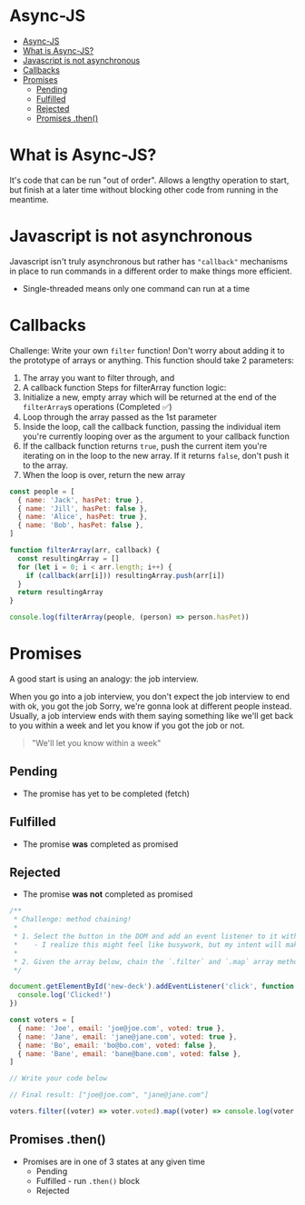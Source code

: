 # Async-JS

- [Async-JS](#async-js)
- [What is Async-JS?](#what-is-async-js)
- [Javascript is not asynchronous](#javascript-is-not-asynchronous)
- [Callbacks](#callbacks)
- [Promises](#promises)
  - [Pending](#pending)
  - [Fulfilled](#fulfilled)
  - [Rejected](#rejected)
  - [Promises .then()](#promises-then)

# What is Async-JS?

It's code that can be run "out of order". Allows a lengthy operation to start, but finish at a later time without blocking other code from running in the meantime.

# Javascript is not asynchronous

Javascript isn't truly asynchronous but rather has `"callback"` mechanisms in place to run commands in a different order to make things more efficient.

- Single-threaded means only one command can run at a time

# Callbacks

Challenge: Write your own `filter` function! Don't worry about adding it to the prototype of arrays or anything.
This function should take 2 parameters:

1. The array you want to filter through, and
2. A callback function
   Steps for filterArray function logic:
3. Initialize a new, empty array which will be returned at the end of the `filterArray`s operations (Completed ✅)
4. Loop through the array passed as the 1st parameter
5. Inside the loop, call the callback function, passing the individual item you're currently looping over as the argument to your callback function
6. If the callback function returns `true`, push the current item you're iterating on in the loop to the new array. If it returns `false`, don't push it to the array.
7. When the loop is over, return the new array

```js
const people = [
  { name: 'Jack', hasPet: true },
  { name: 'Jill', hasPet: false },
  { name: 'Alice', hasPet: true },
  { name: 'Bob', hasPet: false },
]

function filterArray(arr, callback) {
  const resultingArray = []
  for (let i = 0; i < arr.length; i++) {
    if (callback(arr[i])) resultingArray.push(arr[i])
  }
  return resultingArray
}

console.log(filterArray(people, (person) => person.hasPet))
```

# Promises

A good start is using an analogy: the job interview.

When you go into a job interview, you don't expect the job interview to end with ok, you got the job Sorry, we're gonna look at different people instead. Usually, a job interview ends with them saying something like we'll get back to you within a week and let you know if you got the job or not.

> "We'll let you know within a week"

## Pending

- The promise has yet to be completed (fetch)

## Fulfilled

- The promise **was** completed as promised

## Rejected

- The promise **was not** completed as promised

```js
/**
 * Challenge: method chaining!
 *
 * 1. Select the button in the DOM and add an event listener to it without saving the DOM element as a separate variable. I.e. "chain" the `addEventListener` on after your `getElementById()`(When clicked, log "Clicked" to the console)
 *    - I realize this might feel like busywork, but my intent will make sense soon
 *
 * 2. Given the array below, chain the `.filter` and `.map` array methods together to turn the array into an array of string email addresses of only the people in the array who voted. Log the array of email addresses to the console
 */

document.getElementById('new-deck').addEventListener('click', function () {
  console.log('Clicked!')
})

const voters = [
  { name: 'Joe', email: 'joe@joe.com', voted: true },
  { name: 'Jane', email: 'jane@jane.com', voted: true },
  { name: 'Bo', email: 'bo@bo.com', voted: false },
  { name: 'Bane', email: 'bane@bane.com', voted: false },
]

// Write your code below

// Final result: ["joe@joe.com", "jane@jane.com"]

voters.filter((voter) => voter.voted).map((voter) => console.log(voter.email))
```

## Promises .then()

- Promises are in one of 3 states at any given time
  - Pending
  - Fulfilled - run `.then()` block
  - Rejected
